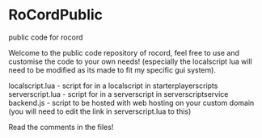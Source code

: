 # RoCordPublic
public code for rocord


Welcome to the public code repository of rocord, feel free to use and customise the code to your own needs! (especially the localscript lua will need to be modified as its made to fit my specific gui system).


localscript.lua - script for in a localscript in starterplayerscripts
serverscript.lua - script for in a serverscript in serverscriptservice
backend.js - script to be hosted with web hosting on your custom domain (you will need to edit the link in serverscript.lua to this)

Read the comments in the files!
